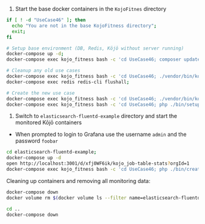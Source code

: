 1. Start the base docker containers in the `KojoFitnes` directory

```bash
if [ ! -d "UseCase46" ]; then
  echo "You are not in the base KojoFitness directory";
  exit;
fi

# Setup base environment (DB, Redis, Kōjō without server running)
docker-compose up -d;
docker-compose exec kojo_fitness bash -c 'cd UseCase46; composer update';

# Cleanup any old use cases
docker-compose exec kojo_fitness bash -c 'cd UseCase46; ./vendor/bin/kojo db:tear_down:uninstall $PWD/src/V1/Environment/';
docker-compose exec redis redis-cli flushall;

# Create the new use case
docker-compose exec kojo_fitness bash -c 'cd UseCase46; ./vendor/bin/kojo db:setup:install $PWD/src/V1/Environment/';
docker-compose exec kojo_fitness bash -c 'cd UseCase46; php ./bin/setup-worker.php';

```

1. Switch to `elasticsearch-fluentd-example` directory and start the monitored Kōjō containers
  - When prompted to login to Grafana use the username `admin` and the password `foobar`
```bash
cd elasticsearch-fluentd-example;
docker-compose up -d
open http://localhost:3001/d/xfj0WF6ik/kojo_job-table-stats?orgId=1
docker-compose exec kojo_fitness bash -c 'cd UseCase46; php ./bin/create-messages.php';
```

Cleaning up containers and removing all monitoring data:
```bash
docker-compose down
docker volume rm $(docker volume ls --filter name=elasticsearch-fluentd-example -q)

cd ..
docker-compose down
```
